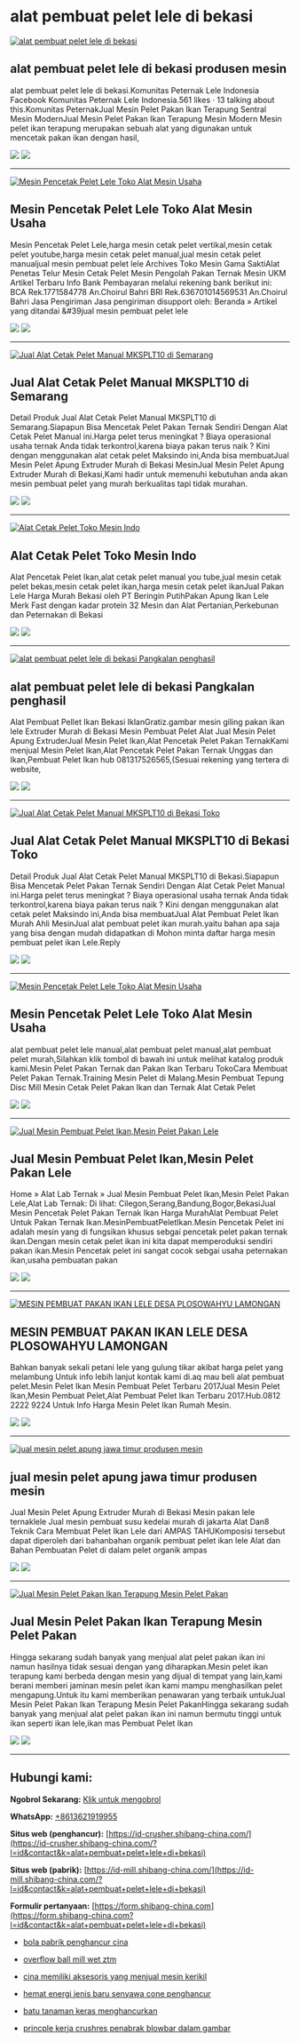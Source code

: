 # alat pembuat pelet lele di bekasi

<a href="https://swt.shibang-china.com/?l=id&img&k=alat+pembuat+pelet+lele+di+bekasi" target="_blank">![alat pembuat pelet lele di bekasi](http://static.shibang-china.com/all-800x300/874.jpg)</a>

## alat pembuat pelet lele di bekasi produsen mesin
alat pembuat pelet lele di bekasi.Komunitas Peternak Lele Indonesia Facebook Komunitas Peternak Lele Indonesia.561 likes · 13 talking about this.Komunitas PeternakJual Mesin Pelet Pakan Ikan Terapung Sentral Mesin ModernJual Mesin Pelet Pakan Ikan Terapung Mesin Modern Mesin pelet ikan terapung merupakan sebuah alat yang digunakan untuk mencetak pakan ikan dengan hasil,


<a href="https://whatsapp.shibangsoft.com/WhatsApp.php" target="_blank" title="WhatsApp">![](http://static.shibang-china.com/icon/whatsapp.png)</a> <a href="https://swt.shibang-china.com/?l=id&icon&k=alat+pembuat+pelet+lele+di+bekasi" target="_blank">![](http://static.shibang-china.com/icon/chat-id.png)</a>

---

<a href="https://swt.shibang-china.com/?l=id&img&k=alat+pembuat+pelet+lele+di+bekasi" target="_blank">![Mesin Pencetak Pelet Lele Toko Alat Mesin Usaha](http://static.shibang-china.com/all-800x300/488.jpg)</a>

## Mesin Pencetak Pelet Lele Toko Alat Mesin Usaha
Mesin Pencetak Pelet Lele,harga mesin cetak pelet vertikal,mesin cetak pelet youtube,harga mesin cetak pelet manual,jual mesin cetak pelet manualjual mesin pembuat pelet lele Archives Toko Mesin Gama SaktiAlat Penetas Telur Mesin Cetak Pelet Mesin Pengolah Pakan Ternak Mesin UKM Artikel Terbaru Info Bank Pembayaran melalui rekening bank berikut ini: BCA Rek.1771584778 An.Choirul Bahri BRI Rek.636701014569531 An.Choirul Bahri Jasa Pengiriman Jasa pengiriman disupport oleh: Beranda » Artikel yang ditandai &#39jual mesin pembuat pelet lele


<a href="https://whatsapp.shibangsoft.com/WhatsApp.php" target="_blank" title="WhatsApp">![](http://static.shibang-china.com/icon/whatsapp.png)</a> <a href="https://swt.shibang-china.com/?l=id&icon&k=alat+pembuat+pelet+lele+di+bekasi" target="_blank">![](http://static.shibang-china.com/icon/chat-id.png)</a>

---

<a href="https://swt.shibang-china.com/?l=id&img&k=alat+pembuat+pelet+lele+di+bekasi" target="_blank">![Jual Alat Cetak Pelet Manual MKSPLT10 di Semarang](http://static.shibang-china.com/all-800x300/440.jpg)</a>

## Jual Alat Cetak Pelet Manual MKSPLT10 di Semarang
Detail Produk Jual Alat Cetak Pelet Manual MKSPLT10 di Semarang.Siapapun Bisa Mencetak Pelet Pakan Ternak Sendiri Dengan Alat Cetak Pelet Manual ini.Harga pelet terus meningkat ? Biaya operasional usaha ternak Anda tidak terkontrol,karena biaya pakan terus naik ? Kini dengan menggunakan alat cetak pelet Maksindo ini,Anda bisa membuatJual Mesin Pelet Apung Extruder Murah di Bekasi MesinJual Mesin Pelet Apung Extruder Murah di Bekasi,Kami hadir untuk memenuhi kebutuhan anda akan mesin pembuat pelet yang murah berkualitas tapi tidak murahan.


<a href="https://whatsapp.shibangsoft.com/WhatsApp.php" target="_blank" title="WhatsApp">![](http://static.shibang-china.com/icon/whatsapp.png)</a> <a href="https://swt.shibang-china.com/?l=id&icon&k=alat+pembuat+pelet+lele+di+bekasi" target="_blank">![](http://static.shibang-china.com/icon/chat-id.png)</a>

---

<a href="https://swt.shibang-china.com/?l=id&img&k=alat+pembuat+pelet+lele+di+bekasi" target="_blank">![Alat Cetak Pelet Toko Mesin Indo](http://static.shibang-china.com/all-800x300/123.jpg)</a>

## Alat Cetak Pelet Toko Mesin Indo
Alat Pencetak Pelet Ikan,alat cetak pelet manual you tube,jual mesin cetak pelet bekas,mesin cetak pelet ikan,harga mesin cetak pelet ikanJual Pakan Lele Harga Murah Bekasi oleh PT Beringin PutihPakan Apung Ikan Lele Merk Fast dengan kadar protein 32 Mesin dan Alat Pertanian,Perkebunan dan Peternakan di Bekasi


<a href="https://whatsapp.shibangsoft.com/WhatsApp.php" target="_blank" title="WhatsApp">![](http://static.shibang-china.com/icon/whatsapp.png)</a> <a href="https://swt.shibang-china.com/?l=id&icon&k=alat+pembuat+pelet+lele+di+bekasi" target="_blank">![](http://static.shibang-china.com/icon/chat-id.png)</a>

---

<a href="https://swt.shibang-china.com/?l=id&img&k=alat+pembuat+pelet+lele+di+bekasi" target="_blank">![alat pembuat pelet lele di bekasi Pangkalan penghasil](http://static.shibang-china.com/all-800x300/542.jpg)</a>

## alat pembuat pelet lele di bekasi Pangkalan penghasil
Alat Pembuat Pellet Ikan Bekasi IklanGratiz.gambar mesin giling pakan ikan lele Extruder Murah di Bekasi Mesin Pembuat Pelet Alat Jual Mesin Pelet Apung ExtruderJual Mesin Pelet Ikan,Alat Pencetak Pelet Pakan TernakKami menjual Mesin Pelet Ikan,Alat Pencetak Pelet Pakan Ternak Unggas dan Ikan,Pembuat Pelet Ikan hub 081317526565,(Sesuai rekening yang tertera di website,


<a href="https://whatsapp.shibangsoft.com/WhatsApp.php" target="_blank" title="WhatsApp">![](http://static.shibang-china.com/icon/whatsapp.png)</a> <a href="https://swt.shibang-china.com/?l=id&icon&k=alat+pembuat+pelet+lele+di+bekasi" target="_blank">![](http://static.shibang-china.com/icon/chat-id.png)</a>

---

<a href="https://swt.shibang-china.com/?l=id&img&k=alat+pembuat+pelet+lele+di+bekasi" target="_blank">![Jual Alat Cetak Pelet Manual MKSPLT10 di Bekasi Toko](http://static.shibang-china.com/all-800x300/570.jpg)</a>

## Jual Alat Cetak Pelet Manual MKSPLT10 di Bekasi Toko
Detail Produk Jual Alat Cetak Pelet Manual MKSPLT10 di Bekasi.Siapapun Bisa Mencetak Pelet Pakan Ternak Sendiri Dengan Alat Cetak Pelet Manual ini.Harga pelet terus meningkat ? Biaya operasional usaha ternak Anda tidak terkontrol,karena biaya pakan terus naik ? Kini dengan menggunakan alat cetak pelet Maksindo ini,Anda bisa membuatJual Alat Pembuat Pelet Ikan Murah Ahli MesinJual alat pembuat pelet ikan murah.yaitu bahan apa saja yang bisa dengan mudah didapatkan di Mohon minta daftar harga mesin pembuat pelet ikan Lele.Reply


<a href="https://whatsapp.shibangsoft.com/WhatsApp.php" target="_blank" title="WhatsApp">![](http://static.shibang-china.com/icon/whatsapp.png)</a> <a href="https://swt.shibang-china.com/?l=id&icon&k=alat+pembuat+pelet+lele+di+bekasi" target="_blank">![](http://static.shibang-china.com/icon/chat-id.png)</a>

---

<a href="https://swt.shibang-china.com/?l=id&img&k=alat+pembuat+pelet+lele+di+bekasi" target="_blank">![Mesin Pencetak Pelet Lele Toko Alat Mesin Usaha](http://static.shibang-china.com/all-800x300/584.jpg)</a>

## Mesin Pencetak Pelet Lele Toko Alat Mesin Usaha
alat pembuat pelet lele manual,alat pembuat pelet manual,alat pembuat pelet murah,Silahkan klik tombol di bawah ini untuk melihat katalog produk kami.Mesin Pelet Pakan Ternak dan Pakan Ikan Terbaru TokoCara Membuat Pelet Pakan Ternak.Training Mesin Pelet di Malang.Mesin Pembuat Tepung Disc Mill Mesin Cetak Pelet Pakan Ikan dan Ternak Alat Cetak Pelet


<a href="https://whatsapp.shibangsoft.com/WhatsApp.php" target="_blank" title="WhatsApp">![](http://static.shibang-china.com/icon/whatsapp.png)</a> <a href="https://swt.shibang-china.com/?l=id&icon&k=alat+pembuat+pelet+lele+di+bekasi" target="_blank">![](http://static.shibang-china.com/icon/chat-id.png)</a>

---

<a href="https://swt.shibang-china.com/?l=id&img&k=alat+pembuat+pelet+lele+di+bekasi" target="_blank">![Jual Mesin Pembuat Pelet Ikan,Mesin Pelet Pakan Lele](http://static.shibang-china.com/all-800x300/772.jpg)</a>

## Jual Mesin Pembuat Pelet Ikan,Mesin Pelet Pakan Lele
Home » Alat Lab Ternak » Jual Mesin Pembuat Pelet Ikan,Mesin Pelet Pakan Lele,Alat Lab Ternak: Di lihat: Cilegon,Serang,Bandung,Bogor,BekasiJual Mesin Pencetak Pelet Pakan Ternak Ikan Harga MurahAlat Pembuat Pelet Untuk Pakan Ternak Ikan.MesinPembuatPeletIkan.Mesin Pencetak Pelet ini adalah mesin yang di fungsikan khusus sebgai pencetak pelet pakan ternak ikan.Dengan mesin cetak pelet ikan ini kita dapat memperoduksi sendiri pakan ikan.Mesin Pencetak pelet ini sangat cocok sebgai usaha peternakan ikan,usaha pembuatan pakan


<a href="https://whatsapp.shibangsoft.com/WhatsApp.php" target="_blank" title="WhatsApp">![](http://static.shibang-china.com/icon/whatsapp.png)</a> <a href="https://swt.shibang-china.com/?l=id&icon&k=alat+pembuat+pelet+lele+di+bekasi" target="_blank">![](http://static.shibang-china.com/icon/chat-id.png)</a>

---

<a href="https://swt.shibang-china.com/?l=id&img&k=alat+pembuat+pelet+lele+di+bekasi" target="_blank">![MESIN PEMBUAT PAKAN IKAN LELE DESA PLOSOWAHYU LAMONGAN](http://static.shibang-china.com/all-800x300/1040.jpg)</a>

## MESIN PEMBUAT PAKAN IKAN LELE DESA PLOSOWAHYU LAMONGAN
Bahkan banyak sekali petani lele yang gulung tikar akibat harga pelet yang melambung Untuk info lebih lanjut kontak kami di.aq mau beli alat pembuat pelet.Mesin Pelet Ikan Mesin Pembuat Pelet Terbaru 2017Jual Mesin Pelet Ikan,Mesin Pembuat Pelet,Alat Pembuat Pelet Ikan Terbaru 2017.Hub.0812 2222 9224 Untuk Info Harga Mesin Pelet Ikan Rumah Mesin.


<a href="https://whatsapp.shibangsoft.com/WhatsApp.php" target="_blank" title="WhatsApp">![](http://static.shibang-china.com/icon/whatsapp.png)</a> <a href="https://swt.shibang-china.com/?l=id&icon&k=alat+pembuat+pelet+lele+di+bekasi" target="_blank">![](http://static.shibang-china.com/icon/chat-id.png)</a>

---

<a href="https://swt.shibang-china.com/?l=id&img&k=alat+pembuat+pelet+lele+di+bekasi" target="_blank">![jual mesin pelet apung jawa timur produsen mesin](http://static.shibang-china.com/all-800x300/546.jpg)</a>

## jual mesin pelet apung jawa timur produsen mesin
Jual Mesin Pelet Apung Extruder Murah di Bekasi Mesin pakan lele ternaklele Jual mesin pembuat susu kedelai murah di jakarta Alat Dan8 Teknik Cara Membuat Pelet Ikan Lele dari AMPAS TAHUKomposisi tersebut dapat diperoleh dari bahanbahan organik pembuat pelet ikan lele Alat dan Bahan Pembuatan Pelet di dalam pelet organik ampas


<a href="https://whatsapp.shibangsoft.com/WhatsApp.php" target="_blank" title="WhatsApp">![](http://static.shibang-china.com/icon/whatsapp.png)</a> <a href="https://swt.shibang-china.com/?l=id&icon&k=alat+pembuat+pelet+lele+di+bekasi" target="_blank">![](http://static.shibang-china.com/icon/chat-id.png)</a>

---

<a href="https://swt.shibang-china.com/?l=id&img&k=alat+pembuat+pelet+lele+di+bekasi" target="_blank">![Jual Mesin Pelet Pakan Ikan Terapung Mesin Pelet Pakan](http://static.shibang-china.com/all-800x300/336.jpg)</a>

## Jual Mesin Pelet Pakan Ikan Terapung Mesin Pelet Pakan
Hingga sekarang sudah banyak yang menjual alat pelet pakan ikan ini namun hasilnya tidak sesuai dengan yang diharapkan.Mesin pelet ikan terapung kami berbeda dengan mesin yang dijual di tempat yang lain,kami berani memberi jaminan mesin pelet ikan kami mampu menghasilkan pelet mengapung.Untuk itu kami memberikan penawaran yang terbaik untukJual Mesin Pelet Pakan Ikan Terapung Mesin Pelet PakanHingga sekarang sudah banyak yang menjual alat pelet pakan ikan ini namun bermutu tinggi untuk ikan seperti ikan lele,ikan mas Pembuat Pelet Ikan


<a href="https://whatsapp.shibangsoft.com/WhatsApp.php" target="_blank" title="WhatsApp">![](http://static.shibang-china.com/icon/whatsapp.png)</a> <a href="https://swt.shibang-china.com/?l=id&icon&k=alat+pembuat+pelet+lele+di+bekasi" target="_blank">![](http://static.shibang-china.com/icon/chat-id.png)</a>

---
## Hubungi kami:

**Ngobrol Sekarang:** [Klik untuk mengobrol](https://swt.shibang-china.com?l=id&contact&k=alat+pembuat+pelet+lele+di+bekasi)

**WhatsApp:**  [+8613621919955](https://whatsapp.shibangsoft.com/WhatsApp.php)

**Situs web (penghancur):** [https://id-crusher.shibang-china.com/](https://id-crusher.shibang-china.com/?l=id&contact&k=alat+pembuat+pelet+lele+di+bekasi)

**Situs web (pabrik):** [https://id-mill.shibang-china.com/](https://id-mill.shibang-china.com/?l=id&contact&k=alat+pembuat+pelet+lele+di+bekasi)

**Formulir pertanyaan:** [https://form.shibang-china.com](https://form.shibang-china.com?l=id&contact&k=alat+pembuat+pelet+lele+di+bekasi)

* [bola pabrik penghancur cina](../40/bola%20pabrik%20penghancur%20cina.md)

* [overflow ball mill wet ztm](../32/overflow%20ball%20mill%20wet%20ztm.md)

* [cina memiliki aksesoris yang menjual mesin kerikil](../39/cina%20memiliki%20aksesoris%20yang%20menjual%20mesin%20kerikil.md)

* [hemat energi jenis baru senyawa cone penghancur](../34/hemat%20energi%20jenis%20baru%20senyawa%20cone%20penghancur.md)

* [batu tanaman keras menghancurkan](../34/batu%20tanaman%20keras%20menghancurkan.md)

* [princple kerja crushres penabrak blowbar dalam gambar](../33/princple%20kerja%20crushres%20penabrak%20blowbar%20dalam%20gambar.md)